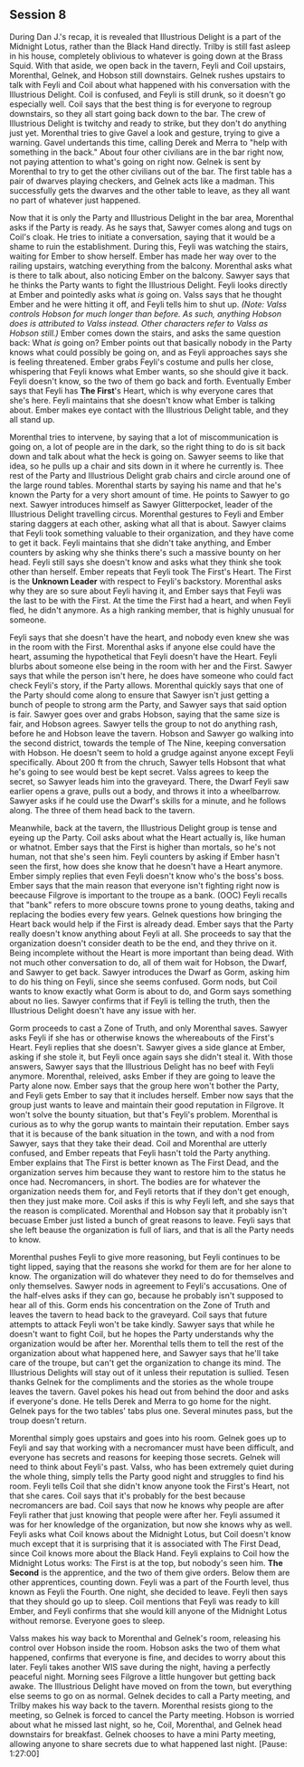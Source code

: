 ## Session 8

During Dan J.'s recap, it is revealed that Illustrious Delight is a part of the Midnight Lotus, rather than the Black Hand directly. Trilby is still fast asleep in his house, completely oblivious to whatever is going down at the Brass Squid. With that aside, we open back in the tavern, Feyli and Coil upstairs, Morenthal, Gelnek, and Hobson still downstairs. Gelnek rushes upstairs to talk with Feyli and Coil about what happened with his conversation with the Illustrious Delight. Coil is confused, and Feyli is still drunk, so it doesn't go especially well. Coil says that the best thing is for everyone to regroup downstairs, so they all start going back down to the bar. The crew of Illustrious Delight is twitchy and ready to strike, but they don't do anything just yet. Morenthal tries to give Gavel a look and gesture, trying to give a warning. Gavel undertands this time, calling Derek and Merra to "help with something in the back." About four other civilians are in the bar right now, not paying attention to what's going on right now. Gelnek is sent by Morenthal to try to get the other civilians out of the bar. The first table has a pair of dwarves playing checkers, and Gelnek acts like a madman. This successfully gets the dwarves and the other table to leave, as they all want no part of whatever just happened.

Now that it is only the Party and Illustrious Delight in the bar area, Morenthal asks if the Party is ready. As he says that, Sawyer comes along and tugs on Coil's cloak. He tries to initiate a conversation, saying that it would be a shame to ruin the establishment. During this, Feyli was watching the stairs, waiting for Ember to show herself. Ember has made her way over to the railing upstairs, watching everything from the balcony. Morenthal asks what is there to talk about, also noticing Ember on the balcony. Sawyer says that he thinks the Party wants to fight the Illustrious Delight. Feyli looks directly at Ember and pointedly asks what *is* going on. Valss says that he thought Ember and he were hitting it off, and Feyli tells him to shut up. *(Note: Valss controls Hobson for much longer than before. As such, anything Hobson does is attributed to Valss instead. Other characters refer to Valss as Hobson still.)* Ember comes down the stairs, and asks the same question back: What *is* going on? Ember points out that basically nobody in the Party knows what could possibly be going on, and as Feyli approaches says she is feeling threatened. Ember grabs Feyli's costume and pulls her close, whispering that Feyli knows what Ember wants, so she should give it back. Feyli doesn't know, so the two of them go back and forth. Eventually Ember says that Feyli has **The First**'s Heart, which is why everyone cares that she's here. Feyli maintains that she doesn't know what Ember is talking about. Ember makes eye contact with the Illustrious Delight table, and they all stand up.

Morenthal tries to intervene, by saying that a lot of miscommunication is going on, a lot of people are in the dark, so the right thing to do is sit back down and talk about what the heck is going on. Sawyer seems to like that idea, so he pulls up a chair and sits down in it where he currently is. Thee rest of the Party and Illustrious Delight grab chairs and circle around one of the large round tables. Morenthal starts by saying his name and that he's known the Party for a very short amount of time. He points to Sawyer to go next. Sawyer introduces himself as Sawyer Glitterpocket, leader of the Illustrious Delight travelling circus. Morenthal gestures to Feyli and Ember staring daggers at each other, asking what all that is about. Sawyer claims that Feyli took something valuable to their organization, and they have come to get it back. Feyli maintains that she didn't take anything, and Ember counters by asking why she thinks there's such a massive bounty on her head. Feyli still says she doesn't know and asks what they think she took other than herself. Ember repeats that Feyli took The First's Heart. The First is the **Unknown Leader** with respect to Feyli's backstory. Morenthal asks why they are so sure about Feyli having it, and Ember says that Feyli was the last to be with the First. At the time the First had a heart, and when Feyli fled, he didn't anymore. As a high ranking member, that is highly unusual for someone.

Feyli says that she doesn't have the heart, and nobody even knew she was in the room with the First. Morenthal asks if anyone else could have the heart, assuming the hypothetical that Feyli doesn't have the Heart. Feyli blurbs about someone else being in the room with her and the First. Sawyer says that while the person isn't here, he does have someone who could fact check Feyli's story, if the Party allows. Morenthal quickly says that one of the Party should come along to ensure that Sawyer isn't just getting a bunch of people to strong arm the Party, and Sawyer says that said option is fair. Sawyer goes over and grabs Hobson, saying that the same size is fair, and Hobson agrees. Sawyer tells the group to not do anything rash, before he and Hobson leave the tavern. Hobson and Sawyer go walking into the second district, towards the temple of The Nine, keeping conversation with Hobson. He doesn't seem to hold a grudge against anyone except Feyli specifically. About 200 ft from the chruch, Sawyer tells Hobsont that what he's going to see would best be kept secret. Valss agrees to keep the secret, so Sawyer leads him into the graveyard. There, the Dwarf Feyli saw earlier opens a grave, pulls out a body, and throws it into a wheelbarrow. Sawyer asks if he could use the Dwarf's skills for a minute, and he follows along. The three of them head back to the tavern.

Meanwhile, back at the tavern, the Illustrious Delight group is tense and eyeing up the Party. Coil asks about what the Heart actually is, like human or whatnot. Ember says that the First is higher than mortals, so he's not human, not that she's seen him. Feyli counters by asking if Ember hasn't seen the first, how does she know that he doesn't have a Heart anymore. Ember simply replies that even Feyli doesn't know who's the boss's boss. Ember says that the main reason that everyone isn't fighting right now is beecause Filgrove is important to the troupe as a bank. (OOC) Feyli recalls that "bank" refers to more obscure towns prone to young deaths, taking and replacing the bodies every few years. Gelnek questions how bringing the Heart back would help if the First is already dead. Ember says that the Party really doesn't know anything about Feyli at all. She proceeds to say that the organization doesn't consider death to be the end, and they thrive on it. Being incomplete without the Heart is more important than being dead. With not much other conversation to do, all of them wait for Hobson, the Dwarf, and Sawyer to get back. Sawyer introduces the Dwarf as Gorm, asking him to do his thing on Feyli, since she seems confused. Gorm nods, but Coil wants to know exactly what Gorm is about to do, and Gorm says something about no lies. Sawyer confirms that if Feyli is telling the truth, then the Illustrious Delight doesn't have any issue with her.

Gorm proceeds to cast a Zone of Truth, and only Morenthal saves. Sawyer asks Feyli if she has or otherwise knows the whereabouts of the First's Heart. Feyli replies that she doesn't. Sawyer gives a side glance at Ember, asking if she stole it, but Feyli once again says she didn't steal it. With those answers, Sawyer says that the Illustrious Delight has no beef with Feyli anymore. Morenthal, releived, asks Ember if they are going to leave the Party alone now. Ember says that the group here won't bother the Party, and Feyli gets Ember to say that it includes herself. Ember now says that the group just wants to leave and maintain their good reputation in Filgrove. It won't solve the bounty situation, but that's Feyli's problem. Morenthal is curious as to why the gorup wants to maintain their reputation. Ember says that it is because of the bank situation in the town, and with a nod from Sawyer, says that they take their dead. Coil and Morenthal are utterly confused, and Ember repeats that Feyli hasn't told the Party anything. Ember explains that The First is better known as The First Dead, and the organization serves him because they want to restore him to the status he once had. Necromancers, in short. The bodies are for whatever the organization needs them for, and Feyli retorts that if they don't get enough, then they just make more. Coil asks if this is why Feyli left, and she says that the reason is complicated. Morenthal and Hobson say that it probably isn't becuase Ember just listed a bunch of great reasons to leave. Feyli says that she left beause the organization is full of liars, and that is all the Party needs to know.

Morenthal pushes Feyli to give more reasoning, but Feyli continues to be tight lipped, saying that the reasons she workd for them are for her alone to know. The organization will do whatever they need to do for themselves and only themselves. Sawyer nods in agreement to Feyli's accusations. One of the half-elves asks if they can go, because he probably isn't supposed to hear all of this. Gorm ends his concentration on the Zone of Truth and leaves the tavern to head back to the graveyard. Coil says that future attempts to attack Feyli won't be take kindly. Sawyer says that while he doesn't want to fight Coil, but he hopes the Party understands why the organization would be after her. Morenthal tells them to tell the rest of the organization about what happened here, and Sawyer says that he'll take care of the troupe, but can't get the organization to change its mind. The Illustrious Delights will stay out of it unless their reputation is sullied. Tesen thanks Gelnek for the compliments and the stories as the whole troupe leaves the tavern. Gavel pokes his head out from behind the door and asks if everyone's done. He tells Derek and Merra to go home for the night. Gelnek pays for the two tables' tabs plus one. Several minutes pass, but the troup doesn't return.

Morenthal simply goes upstairs and goes into his room. Gelnek goes up to Feyli and say that working with a necromancer must have been difficult, and everyone has secrets and reasons for keeping those secrets. Gelnek will need to think about Feyli's past. Valss, who has been extremely quiet during the whole thing, simply tells the Party good night and struggles to find his room. Feyli tells Coil that she didn't know anyone took the First's Heart, not that she cares. Coil says that it's probably for the best because necromancers are bad. Coil says that now he knows why people are after Feyli rather that just knowing that people were after her. Feyli assumed it was for her knowledge of the organization, but now she knows why as well. Feyli asks what Coil knows about the Midnight Lotus, but Coil doesn't know much except that it is surprising that it is associated with The First Dead, since Coil knows more about the Black Hand. Feyli explains to Coil how the Midnight Lotus works: The First is at the top, but nobody's seen him. **The Second** is the apprentice, and the two of them give orders. Below them are other apprentices, counting down. Feyli was a part of the Fourth level, thus known as Feyli the Fourth. One night, she decided to leave. Feyli then says that they should go up to sleep. Coil mentions that Feyli was ready to kill Ember, and Feyli confirms that she would kill anyone of the Midnight Lotus without remorse. Everyone goes to sleep.

Valss makes his way back to Morenthal and Gelnek's room, releasing his control over Hobson inside the room. Hobson asks the two of them what happened, confirms that everyone is fine, and decides to worry about this later. Feyli takes another WIS save during the night, having a perfectly peaceful night. Morning sees Filgrove a little hungover but getting back awake. The Illustrious Delight have moved on from the town, but everything else seems to go on as normal. Gelnek decides to call a Party meeting, and Trilby makes his way back to the tavern. Morenthal resists giong to the meeting, so Gelnek is forced to cancel the Party meeting. Hobson is worried about what he missed last night, so he, Coil, Morenthal, and Gelnek head downstairs for breakfast. Gelnek chooses to have a mini Party meeting, allowing anyone to share secrets due to what happened last night. [Pause: 1:27:00]